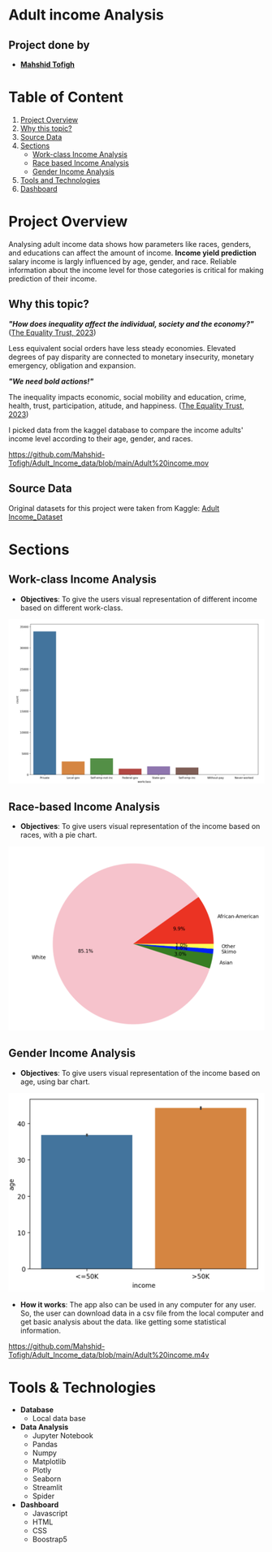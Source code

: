 # Adult income Analysis
## Project done by
- **[Mahshid Tofigh](https://github.com/Mahshid-Tofigh)**
# Table of Content
1. [Project Overview](#Project-Overview)
2. [Why this topic?](#why-this-topic?)
2. [Source Data](#Source-Data)
4. [Sections](#Sections)
    - [Work-class Income Analysis](#Work-class-income-analysis)
    - [Race based Income Analysis](#racial-income-analysis)
    - [Gender Income Analysis](#gender-income-analysis)
5. [Tools and Technologies](#tools-and-technologies)
6. [Dashboard](#Dashboard)
   
# Project Overview
Analysing adult income data shows how parameters like races, genders, and educations can affect the amount of income.
**Income yield prediction** salary income is largly influenced by age, gender, and race. Reliable information about the income level for those categories is critical for making prediction of their income.

## Why this topic?
***"How does inequality affect the individual, society and the economy?"*** ([The Equality Trust, 2023](https://equalitytrust.org.uk/about-inequality/impacts#:~:text=Less%20equal%20societies%20have%20less,financial%20crisis%2C%20debt%20and%20inflation.))

Less equivalent social orders have less steady economies. Elevated degrees of pay disparity are connected to monetary insecurity, monetary emergency, obligation and expansion.

***"We need bold actions!"***  

The inequality impacts economic, social mobility and education, crime, health, trust, participation, atitude, and happiness. ([The Equality Trust, 2023]([https://www.fao.org/state-of-food-security-nutrition/en/](https://equalitytrust.org.uk/about-inequality/impacts#:~:text=Less%20equal%20societies%20have%20less,financial%20crisis%2C%20debt%20and%20inflation.)https://equalitytrust.org.uk/about-inequality/impacts#:~:text=Less%20equal%20societies%20have%20less,financial%20crisis%2C%20debt%20and%20inflation.))

I picked data from the kaggel database to compare the income adults' income level according to their age, gender, and races.


https://github.com/Mahshid-Tofigh/Adult_Income_data/blob/main/Adult%20income.mov


## Source Data
Original datasets for this project were taken from Kaggle: [Adult Income_Dataset](https://www.kaggle.com/datasets/wenruliu/adult-income-dataset)
# Sections
## Work-class Income Analysis
- **Objectives**: To give the users visual representation of different income based on different work-class.
<p align="center">
  <img src="https://github.com/Mahshid-Tofigh/Adult_Income_data/blob/main/Work-class.png"
  width="600" 
  height=auto class="rounded">
</p>

## Race-based Income Analysis
- **Objectives**: To give users visual representation of the income based on races, with a pie chart.
<p align="center">
  <img src="https://github.com/Mahshid-Tofigh/Adult_Income_data/blob/main/Race-income.png"
  width="600" 
  height=auto class="rounded">
</p>

## Gender Income Analysis
- **Objectives**: To give users visual representation of the income based on age, using bar chart.
<p align="center">
  <img src="https://github.com/Mahshid-Tofigh/Adult_Income_data/blob/main/Age-income.png"
  width="600" 
  height=auto class="rounded">
</p>

- **How it works**: The app also can be used in any computer for any user. So, the user can download data in a csv file from the local computer and get basic analysis about the data. like getting some statistical information.


https://github.com/Mahshid-Tofigh/Adult_Income_data/blob/main/Adult%20income.m4v

# Tools & Technologies
- **Database**
    - Local data base
- **Data Analysis**
    - Jupyter Notebook
    - Pandas
    - Numpy
    - Matplotlib
    - Plotly
    - Seaborn
    - Streamlit
    - Spider
- **Dashboard**
    - Javascript
    - HTML
    - CSS
    - Boostrap5

